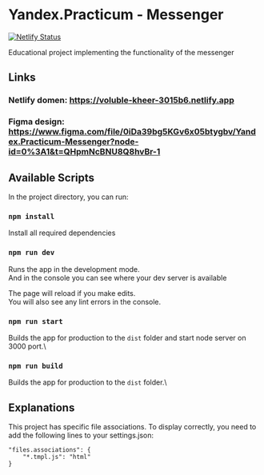 # Yandex.Practicum - Messenger

[![Netlify Status](https://api.netlify.com/api/v1/badges/9c68d4e2-9ba2-4ec1-a9fd-014200bd7d43/deploy-status)](https://app.netlify.com/sites/voluble-kheer-3015b6/deploys)

Educational project implementing the functionality of the messenger

## Links
### Netlify domen: https://voluble-kheer-3015b6.netlify.app
### Figma design: https://www.figma.com/file/0iDa39bg5KGv6x05btygbv/Yandex.Practicum-Messenger?node-id=0%3A1&t=QHpmNcBNU8Q8hvBr-1


## Available Scripts

In the project directory, you can run:

### `npm install` 

Install all required dependencies 

### `npm run dev`

Runs the app in the development mode.\
And in the console you can see where your dev server is available

The page will reload if you make edits.\
You will also see any lint errors in the console.

### `npm run start`

Builds the app for production to the `dist` folder and start node server on 3000 port.\

### `npm run build`

Builds the app for production to the `dist` folder.\

## Explanations
This project has specific file associations. To display correctly, you need to add the following lines to your settings.json:

```
"files.associations": {
    "*.tmpl.js": "html"
}
```

